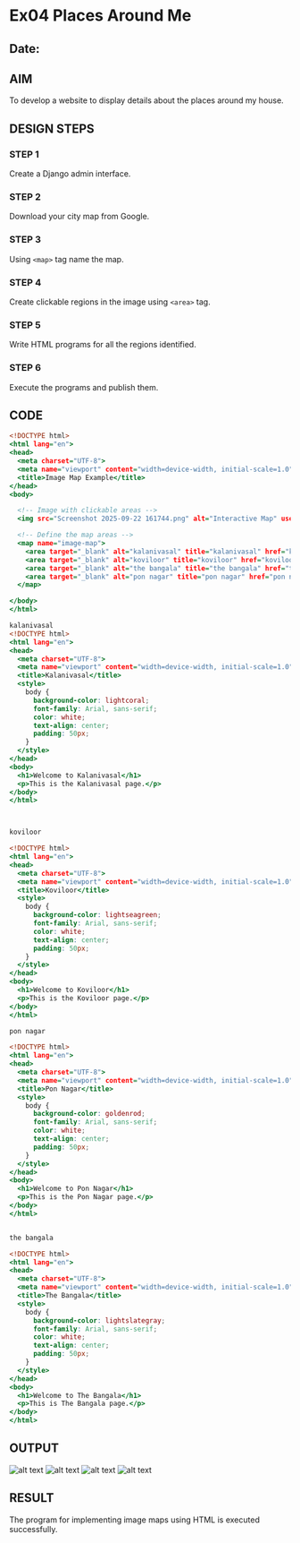 # Ex04 Places Around Me
## Date: 

## AIM
To develop a website to display details about the places around my house.

## DESIGN STEPS

### STEP 1
Create a Django admin interface.

### STEP 2
Download your city map from Google.

### STEP 3
Using ```<map>``` tag name the map.

### STEP 4
Create clickable regions in the image using ```<area>``` tag.

### STEP 5
Write HTML programs for all the regions identified.

### STEP 6
Execute the programs and publish them.

## CODE
```map.html
<!DOCTYPE html>
<html lang="en">
<head>
  <meta charset="UTF-8">
  <meta name="viewport" content="width=device-width, initial-scale=1.0">
  <title>Image Map Example</title>
</head>
<body>

  <!-- Image with clickable areas -->
  <img src="Screenshot 2025-09-22 161744.png" alt="Interactive Map" usemap="#image-map">

  <!-- Define the map areas -->
  <map name="image-map">
    <area target="_blank" alt="kalanivasal" title="kalanivasal" href="kalanivasal.html" coords="787,113,996,216" shape="rect">
    <area target="_blank" alt="koviloor" title="koviloor" href="koviloor.html" coords="302,243,491,327" shape="rect">
    <area target="_blank" alt="the bangala" title="the bangala" href="the bangala.html" coords="610,640,823,723" shape="rect">
    <area target="_blank" alt="pon nagar" title="pon nagar" href="pon nagar.html" coords="1379,432,1549,528" shape="rect">
  </map>

</body>
</html>

kalanivasal
<!DOCTYPE html>
<html lang="en">
<head>
  <meta charset="UTF-8">
  <meta name="viewport" content="width=device-width, initial-scale=1.0">
  <title>Kalanivasal</title>
  <style>
    body {
      background-color: lightcoral;
      font-family: Arial, sans-serif;
      color: white;
      text-align: center;
      padding: 50px;
    }
  </style>
</head>
<body>
  <h1>Welcome to Kalanivasal</h1>
  <p>This is the Kalanivasal page.</p>
</body>
</html>



koviloor

<!DOCTYPE html>
<html lang="en">
<head>
  <meta charset="UTF-8">
  <meta name="viewport" content="width=device-width, initial-scale=1.0">
  <title>Koviloor</title>
  <style>
    body {
      background-color: lightseagreen;
      font-family: Arial, sans-serif;
      color: white;
      text-align: center;
      padding: 50px;
    }
  </style>
</head>
<body>
  <h1>Welcome to Koviloor</h1>
  <p>This is the Koviloor page.</p>
</body>
</html>

pon nagar

<!DOCTYPE html>
<html lang="en">
<head>
  <meta charset="UTF-8">
  <meta name="viewport" content="width=device-width, initial-scale=1.0">
  <title>Pon Nagar</title>
  <style>
    body {
      background-color: goldenrod;
      font-family: Arial, sans-serif;
      color: white;
      text-align: center;
      padding: 50px;
    }
  </style>
</head>
<body>
  <h1>Welcome to Pon Nagar</h1>
  <p>This is the Pon Nagar page.</p>
</body>
</html>


the bangala

<!DOCTYPE html>
<html lang="en">
<head>
  <meta charset="UTF-8">
  <meta name="viewport" content="width=device-width, initial-scale=1.0">
  <title>The Bangala</title>
  <style>
    body {
      background-color: lightslategray;
      font-family: Arial, sans-serif;
      color: white;
      text-align: center;
      padding: 50px;
    }
  </style>
</head>
<body>
  <h1>Welcome to The Bangala</h1>
  <p>This is The Bangala page.</p>
</body>
</html>


```





## OUTPUT
![alt text](<Screenshot 2025-09-24 113910.png>)
![alt text](<Screenshot 2025-09-24 113933.png>)
![alt text](<Screenshot 2025-09-24 114119.png>)
![alt text](<Screenshot 2025-09-24 114133.png>)


## RESULT
The program for implementing image maps using HTML is executed successfully.
